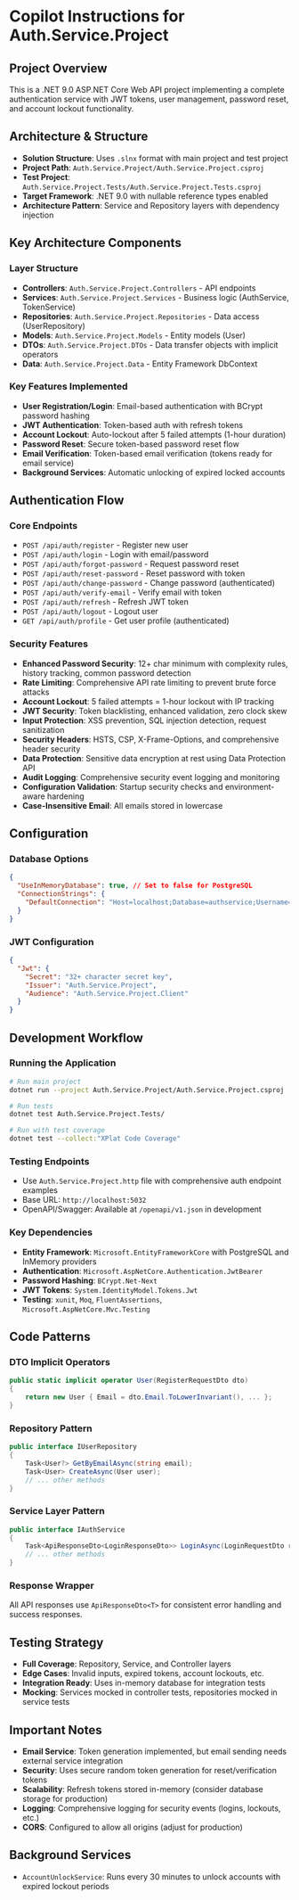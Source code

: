 # Copilot Instructions for Auth.Service.Project

## Project Overview

This is a .NET 9.0 ASP.NET Core Web API project implementing a complete authentication service with JWT tokens, user management, password reset, and account lockout functionality.

## Architecture & Structure

- **Solution Structure**: Uses `.slnx` format with main project and test project
- **Project Path**: `Auth.Service.Project/Auth.Service.Project.csproj`
- **Test Project**: `Auth.Service.Project.Tests/Auth.Service.Project.Tests.csproj`
- **Target Framework**: .NET 9.0 with nullable reference types enabled
- **Architecture Pattern**: Service and Repository layers with dependency injection

## Key Architecture Components

### Layer Structure

- **Controllers**: `Auth.Service.Project.Controllers` - API endpoints
- **Services**: `Auth.Service.Project.Services` - Business logic (AuthService, TokenService)
- **Repositories**: `Auth.Service.Project.Repositories` - Data access (UserRepository)
- **Models**: `Auth.Service.Project.Models` - Entity models (User)
- **DTOs**: `Auth.Service.Project.DTOs` - Data transfer objects with implicit operators
- **Data**: `Auth.Service.Project.Data` - Entity Framework DbContext

### Key Features Implemented

- **User Registration/Login**: Email-based authentication with BCrypt password hashing
- **JWT Authentication**: Token-based auth with refresh tokens
- **Account Lockout**: Auto-lockout after 5 failed attempts (1-hour duration)
- **Password Reset**: Secure token-based password reset flow
- **Email Verification**: Token-based email verification (tokens ready for email service)
- **Background Services**: Automatic unlocking of expired locked accounts

## Authentication Flow

### Core Endpoints

- `POST /api/auth/register` - Register new user
- `POST /api/auth/login` - Login with email/password
- `POST /api/auth/forgot-password` - Request password reset
- `POST /api/auth/reset-password` - Reset password with token
- `POST /api/auth/change-password` - Change password (authenticated)
- `POST /api/auth/verify-email` - Verify email with token
- `POST /api/auth/refresh` - Refresh JWT token
- `POST /api/auth/logout` - Logout user
- `GET /api/auth/profile` - Get user profile (authenticated)

### Security Features

- **Enhanced Password Security**: 12+ char minimum with complexity rules, history tracking, common password detection
- **Rate Limiting**: Comprehensive API rate limiting to prevent brute force attacks
- **Account Lockout**: 5 failed attempts = 1-hour lockout with IP tracking
- **JWT Security**: Token blacklisting, enhanced validation, zero clock skew
- **Input Protection**: XSS prevention, SQL injection detection, request sanitization
- **Security Headers**: HSTS, CSP, X-Frame-Options, and comprehensive header security
- **Data Protection**: Sensitive data encryption at rest using Data Protection API
- **Audit Logging**: Comprehensive security event logging and monitoring
- **Configuration Validation**: Startup security checks and environment-aware hardening
- **Case-Insensitive Email**: All emails stored in lowercase

## Configuration

### Database Options

```json
{
  "UseInMemoryDatabase": true, // Set to false for PostgreSQL
  "ConnectionStrings": {
    "DefaultConnection": "Host=localhost;Database=authservice;Username=postgres;Password=password"
  }
}
```

### JWT Configuration

```json
{
  "Jwt": {
    "Secret": "32+ character secret key",
    "Issuer": "Auth.Service.Project",
    "Audience": "Auth.Service.Project.Client"
  }
}
```

## Development Workflow

### Running the Application

```bash
# Run main project
dotnet run --project Auth.Service.Project/Auth.Service.Project.csproj

# Run tests
dotnet test Auth.Service.Project.Tests/

# Run with test coverage
dotnet test --collect:"XPlat Code Coverage"
```

### Testing Endpoints

- Use `Auth.Service.Project.http` file with comprehensive auth endpoint examples
- Base URL: `http://localhost:5032`
- OpenAPI/Swagger: Available at `/openapi/v1.json` in development

### Key Dependencies

- **Entity Framework**: `Microsoft.EntityFrameworkCore` with PostgreSQL and InMemory providers
- **Authentication**: `Microsoft.AspNetCore.Authentication.JwtBearer`
- **Password Hashing**: `BCrypt.Net-Next`
- **JWT Tokens**: `System.IdentityModel.Tokens.Jwt`
- **Testing**: `xunit`, `Moq`, `FluentAssertions`, `Microsoft.AspNetCore.Mvc.Testing`

## Code Patterns

### DTO Implicit Operators

```csharp
public static implicit operator User(RegisterRequestDto dto)
{
    return new User { Email = dto.Email.ToLowerInvariant(), ... };
}
```

### Repository Pattern

```csharp
public interface IUserRepository
{
    Task<User?> GetByEmailAsync(string email);
    Task<User> CreateAsync(User user);
    // ... other methods
}
```

### Service Layer Pattern

```csharp
public interface IAuthService
{
    Task<ApiResponseDto<LoginResponseDto>> LoginAsync(LoginRequestDto request);
    // ... other methods
}
```

### Response Wrapper

All API responses use `ApiResponseDto<T>` for consistent error handling and success responses.

## Testing Strategy

- **Full Coverage**: Repository, Service, and Controller layers
- **Edge Cases**: Invalid inputs, expired tokens, account lockouts, etc.
- **Integration Ready**: Uses in-memory database for integration tests
- **Mocking**: Services mocked in controller tests, repositories mocked in service tests

## Important Notes

- **Email Service**: Token generation implemented, but email sending needs external service integration
- **Security**: Uses secure random token generation for reset/verification tokens
- **Scalability**: Refresh tokens stored in-memory (consider database storage for production)
- **Logging**: Comprehensive logging for security events (logins, lockouts, etc.)
- **CORS**: Configured to allow all origins (adjust for production)

## Background Services

- `AccountUnlockService`: Runs every 30 minutes to unlock accounts with expired lockout periods
